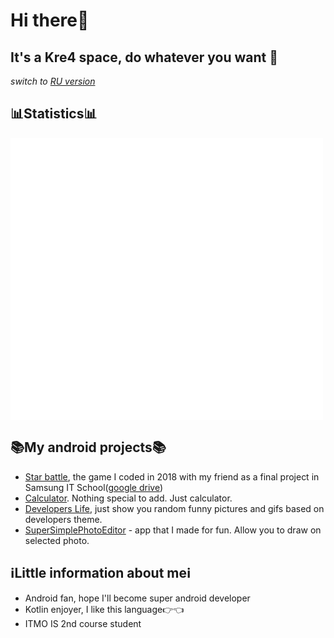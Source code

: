 # Hi there👋 
## It's a Kre4 space, do whatever you want :raccoon:
*switch to [RU version](https://github.com/Kre4/Kre4/blob/main/READMERU.md)*
## 📊Statistics📊
<img align="middle" width="500" alt="🦑" src="https://github.com/Kre4/Kre4/blob/main/github-languages.svg">    
<img align="middle" width="500" alt="🦑" src="https://github.com/Kre4/Kre4/blob/main/github-contributions.svg">  

## 📚My android projects📚
* [Star battle](https://github.com/Observer189/StarProject), the game I coded in 2018 with my friend as a final project in Samsung IT School([google drive](https://drive.google.com/drive/folders/1PEc4DD_QZpNNe6iuAs6XPXLpSxTONtu1))
* [Calculator](https://github.com/Kre4/Calculator). Nothing special to add. Just calculator.
* [Developers Life](https://github.com/Kre4/DevelopersLifeApp), just show you random funny pictures and gifs based on developers theme.
* [SuperSimplePhotoEditor](https://github.com/Kre4/SuperSimplePhotoEditor) - app that I made for fun. Allow you to draw on selected photo.
## ℹ️Little information about meℹ️
* Android fan, hope I'll become super android developer
* Kotlin enjoyer, I like this language:point_right::point_left:
* ITMO IS 2nd course student
